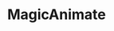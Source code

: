 ---
title: MagicAnimate
emoji: 💃
colorFrom: purple
colorTo: purple
sdk: gradio
sdk_version: 4.9.0
python_version: 3.11
app_file: app.py
models:
 - zcxu-eric/MagicAnimate
 - runwayml/stable-diffusion-v1-5
 - stabilityai/sd-vae-ft-mse
pinned: false
---